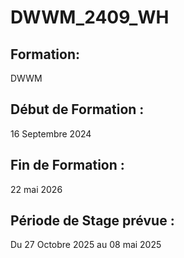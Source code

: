# DWWM_2409_WH
## Formation: 
DWWM
## Début de Formation :
16 Septembre 2024
## Fin de Formation :
22 mai 2026
## Période de Stage prévue :
Du 27 Octobre 2025 au 08 mai 2025
